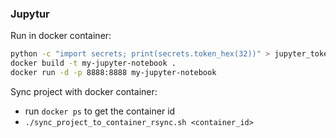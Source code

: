 ### Jupytur 

Run in docker container:

```bash
python -c "import secrets; print(secrets.token_hex(32))" > jupyter_token.txt
docker build -t my-jupyter-notebook .
docker run -d -p 8888:8888 my-jupyter-notebook
```

Sync project with docker container:

- run `docker ps` to get the container id
- `./sync_project_to_container_rsync.sh <container_id>`


